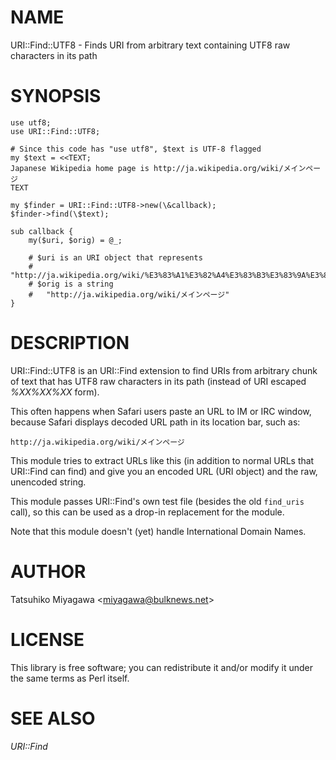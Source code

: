 # NAME

URI::Find::UTF8 - Finds URI from arbitrary text containing UTF8 raw characters in its path

# SYNOPSIS

    use utf8;
    use URI::Find::UTF8;

    # Since this code has "use utf8", $text is UTF-8 flagged
    my $text = <<TEXT;
    Japanese Wikipedia home page is http://ja.wikipedia.org/wiki/メインページ
    TEXT

    my $finder = URI::Find::UTF8->new(\&callback);
    $finder->find(\$text);

    sub callback {
        my($uri, $orig) = @_;

        # $uri is an URI object that represents
        #   "http://ja.wikipedia.org/wiki/%E3%83%A1%E3%82%A4%E3%83%B3%E3%83%9A%E3%83%BC%E3%82%B8"
        # $orig is a string
        #   "http://ja.wikipedia.org/wiki/メインページ"
    }

# DESCRIPTION

URI::Find::UTF8 is an URI::Find extension to find URIs from arbitrary
chunk of text that has UTF8 raw characters in its path (instead of URI
escaped _%XX%XX%XX_ form).

This often happens when Safari users paste an URL to IM or IRC window,
because Safari displays decoded URL path in its location bar, such as:

    http://ja.wikipedia.org/wiki/メインページ

This module tries to extract URLs like this (in addition to normal
URLs that URI::Find can find) and give you an encoded URL (URI object)
and the raw, unencoded string.

This module passes URI::Find's own test file (besides the old
`find_uris` call), so this can be used as a drop-in replacement for
the module.

Note that this module doesn't (yet) handle International Domain Names.

# AUTHOR

Tatsuhiko Miyagawa &lt;miyagawa@bulknews.net>

# LICENSE

This library is free software; you can redistribute it and/or modify
it under the same terms as Perl itself.

# SEE ALSO

_URI::Find_
